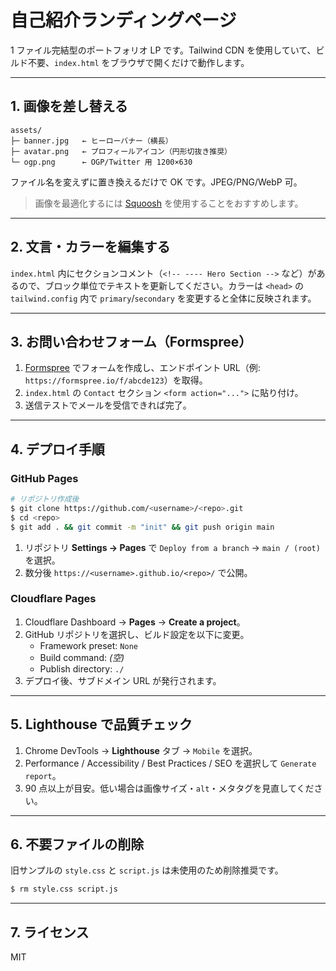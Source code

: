# 自己紹介ランディングページ

1 ファイル完結型のポートフォリオ LP です。Tailwind CDN を使用していて、ビルド不要、`index.html` をブラウザで開くだけで動作します。

---
## 1. 画像を差し替える

```
assets/
├─ banner.jpg   ← ヒーローバナー（横長）
├─ avatar.png   ← プロフィールアイコン（円形切抜き推奨）
└─ ogp.png      ← OGP/Twitter 用 1200×630
```

ファイル名を変えずに置き換えるだけで OK です。JPEG/PNG/WebP 可。

> 画像を最適化するには [Squoosh](https://squoosh.app/) を使用することをおすすめします。

---
## 2. 文言・カラーを編集する

`index.html` 内にセクションコメント（`<!-- ---- Hero Section -->` など）があるので、ブロック単位でテキストを更新してください。カラーは `<head>` の `tailwind.config` 内で `primary`/`secondary` を変更すると全体に反映されます。

---
## 3. お問い合わせフォーム（Formspree）

1. [Formspree](https://formspree.io/) でフォームを作成し、エンドポイント URL（例: `https://formspree.io/f/abcde123`）を取得。
2. `index.html` の `Contact` セクション `<form action="...">` に貼り付け。
3. 送信テストでメールを受信できれば完了。

---
## 4. デプロイ手順

### GitHub Pages

```bash
# リポジトリ作成後
$ git clone https://github.com/<username>/<repo>.git
$ cd <repo>
$ git add . && git commit -m "init" && git push origin main
```

1. リポジトリ **Settings → Pages** で `Deploy from a branch` → `main / (root)` を選択。
2. 数分後 `https://<username>.github.io/<repo>/` で公開。

### Cloudflare Pages

1. Cloudflare Dashboard → **Pages** → **Create a project**。
2. GitHub リポジトリを選択し、ビルド設定を以下に変更。
   * Framework preset: `None`
   * Build command: _(空)_
   * Publish directory: `./`
3. デプロイ後、サブドメイン URL が発行されます。

---
## 5. Lighthouse で品質チェック

1. Chrome DevTools → **Lighthouse** タブ → `Mobile` を選択。
2. Performance / Accessibility / Best Practices / SEO を選択して `Generate report`。
3. 90 点以上が目安。低い場合は画像サイズ・`alt`・メタタグを見直してください。

---
## 6. 不要ファイルの削除

旧サンプルの `style.css` と `script.js` は未使用のため削除推奨です。

```bash
$ rm style.css script.js
```

---
## 7. ライセンス

MIT

